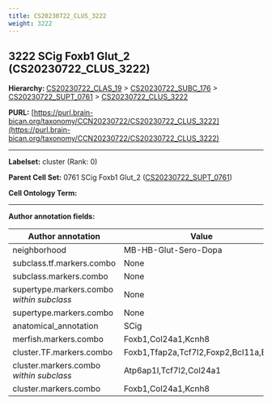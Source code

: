 ```yaml
---
title: CS20230722_CLUS_3222
weight: 3222
---
```

## 3222 SCig Foxb1 Glut_2 (CS20230722_CLUS_3222)
<b>Hierarchy: </b>
[CS20230722_CLAS_19](../CS20230722_CLAS_19) >
[CS20230722_SUBC_176](../CS20230722_SUBC_176) >
[CS20230722_SUPT_0761](../CS20230722_SUPT_0761) >
[CS20230722_CLUS_3222](../CS20230722_CLUS_3222)

**PURL:** [https://purl.brain-bican.org/taxonomy/CCN20230722/CS20230722_CLUS_3222](https://purl.brain-bican.org/taxonomy/CCN20230722/CS20230722_CLUS_3222)

---


**Labelset:** cluster (Rank: 0)

**Parent Cell Set:** 0761 SCig Foxb1 Glut_2 ([CS20230722_SUPT_0761](../CS20230722_SUPT_0761))



**Cell Ontology Term:** 

[MARKER GENES.]: #


---

[TRANSFERRED ANNOTATIONS.]: #


[AUTHOR ANNOTATION FIELDS.]: #


**Author annotation fields:**

| Author annotation | Value |
|-------------------|-------|
|neighborhood|MB-HB-Glut-Sero-Dopa|
|subclass.tf.markers.combo|None|
|subclass.markers.combo|None|
|supertype.markers.combo _within subclass_|None|
|supertype.markers.combo|None|
|anatomical_annotation|SCig|
|merfish.markers.combo|Foxb1,Col24a1,Kcnh8|
|cluster.TF.markers.combo|Foxb1,Tfap2a,Tcf7l2,Foxp2,Bcl11a,Ebf1|
|cluster.markers.combo _within subclass_|Atp6ap1l,Tcf7l2,Col24a1|
|cluster.markers.combo|Foxb1,Col24a1,Kcnh8|
